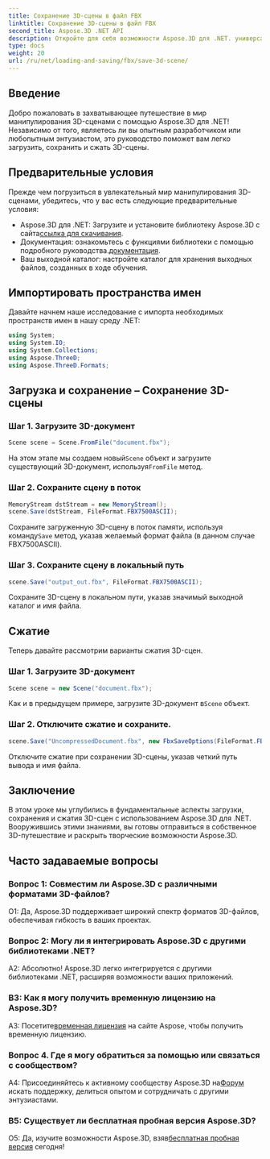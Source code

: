 ```yaml
---
title: Сохранение 3D-сцены в файл FBX
linktitle: Сохранение 3D-сцены в файл FBX
second_title: Aspose.3D .NET API
description: Откройте для себя возможности Aspose.3D для .NET. универсальная библиотека для плавного манипулирования 3D-сценой. Загружайте, сохраняйте и сжимайте без особых усилий.
type: docs
weight: 20
url: /ru/net/loading-and-saving/fbx/save-3d-scene/
---
```

## Введение

Добро пожаловать в захватывающее путешествие в мир манипулирования 3D-сценами с помощью Aspose.3D для .NET! Независимо от того, являетесь ли вы опытным разработчиком или любопытным энтузиастом, это руководство поможет вам легко загрузить, сохранить и сжать 3D-сцены.

## Предварительные условия

Прежде чем погрузиться в увлекательный мир манипулирования 3D-сценами, убедитесь, что у вас есть следующие предварительные условия:

-  Aspose.3D для .NET: Загрузите и установите библиотеку Aspose.3D с сайта[ссылка для скачивания](https://releases.aspose.com/3d/net/).
-  Документация: ознакомьтесь с функциями библиотеки с помощью подробного руководства.[документация](https://reference.aspose.com/3d/net/).
- Ваш выходной каталог: настройте каталог для хранения выходных файлов, созданных в ходе обучения.

## Импортировать пространства имен

Давайте начнем наше исследование с импорта необходимых пространств имен в нашу среду .NET:

```csharp
using System;
using System.IO;
using System.Collections;
using Aspose.ThreeD;
using Aspose.ThreeD.Formats;
```

## Загрузка и сохранение – Сохранение 3D-сцены

### Шаг 1. Загрузите 3D-документ

```csharp
Scene scene = Scene.FromFile("document.fbx");
```

 На этом этапе мы создаем новый`Scene` объект и загрузите существующий 3D-документ, используя`FromFile` метод.

### Шаг 2. Сохраните сцену в поток

```csharp
MemoryStream dstStream = new MemoryStream();
scene.Save(dstStream, FileFormat.FBX7500ASCII);
```

 Сохраните загруженную 3D-сцену в поток памяти, используя команду`Save` метод, указав желаемый формат файла (в данном случае FBX7500ASCII).


### Шаг 3. Сохраните сцену в локальный путь

```csharp
scene.Save("output_out.fbx", FileFormat.FBX7500ASCII);
```

Сохраните 3D-сцену в локальном пути, указав значимый выходной каталог и имя файла.

## Сжатие

Теперь давайте рассмотрим варианты сжатия 3D-сцен.

### Шаг 1. Загрузите 3D-документ

```csharp
Scene scene = new Scene("document.fbx");
```

 Как и в предыдущем примере, загрузите 3D-документ в`Scene` объект.

### Шаг 2. Отключите сжатие и сохраните.

```csharp
scene.Save("UncompressedDocument.fbx", new FbxSaveOptions(FileFormat.FBX7500ASCII) { EnableCompression = false });
```

Отключите сжатие при сохранении 3D-сцены, указав четкий путь вывода и имя файла.

## Заключение

В этом уроке мы углубились в фундаментальные аспекты загрузки, сохранения и сжатия 3D-сцен с использованием Aspose.3D для .NET. Вооружившись этими знаниями, вы готовы отправиться в собственное 3D-путешествие и раскрыть творческие возможности Aspose.3D.

## Часто задаваемые вопросы

### Вопрос 1: Совместим ли Aspose.3D с различными форматами 3D-файлов?

О1: Да, Aspose.3D поддерживает широкий спектр форматов 3D-файлов, обеспечивая гибкость в ваших проектах.

### Вопрос 2: Могу ли я интегрировать Aspose.3D с другими библиотеками .NET?

А2: Абсолютно! Aspose.3D легко интегрируется с другими библиотеками .NET, расширяя возможности ваших приложений.

### В3: Как я могу получить временную лицензию на Aspose.3D?

 A3: Посетите[временная лицензия](https://purchase.aspose.com/temporary-license/) на сайте Aspose, чтобы получить временную лицензию.

### Вопрос 4. Где я могу обратиться за помощью или связаться с сообществом?

 A4: Присоединяйтесь к активному сообществу Aspose.3D на[Форум](https://forum.aspose.com/c/3d/18) искать поддержку, делиться опытом и сотрудничать с другими энтузиастами.

### В5: Существует ли бесплатная пробная версия Aspose.3D?

 О5: Да, изучите возможности Aspose.3D, взяв[бесплатная пробная версия](https://releases.aspose.com/) сегодня!